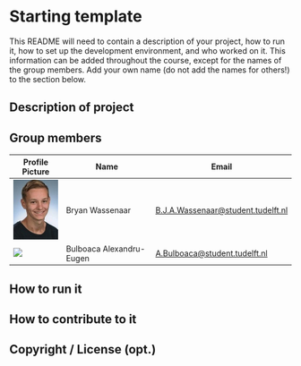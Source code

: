 # Starting template

This README will need to contain a description of your project, how to run it, how to set up the development environment, and who worked on it.
This information can be added throughout the course, except for the names of the group members.
Add your own name (do not add the names for others!) to the section below.

## Description of project

## Group members

| Profile Picture                                            | Name            | Email                              |
|------------------------------------------------------------|-----------------|------------------------------------|
| <img src="docs/profile_pictures/pf_Bryan.jfif" width="80"> | Bryan Wassenaar | B.J.A.Wassenaar@student.tudelft.nl |
| <img src ="https://gitlab.ewi.tudelft.nl/-/ide/project/cse1105/2021-2022/team-repositories/oopp-group-78/repository-template/tree/Eugen_profile/-/photo_eugen.jfif/#" width = "80" >| Bulboaca Alexandru-Eugen | A.Bulboaca@student.tudelft.nl |

<!-- Instructions (remove once assignment has been completed -->
<!-- - Add (only!) your own name to the table above (use Markdown formatting) -->
<!-- - Mention your *student* email address -->
<!-- - Preferably add a recognizable photo, otherwise add your GitLab photo -->
<!-- - (please make sure the photos have the same size) --> 

## How to run it

## How to contribute to it

## Copyright / License (opt.)
